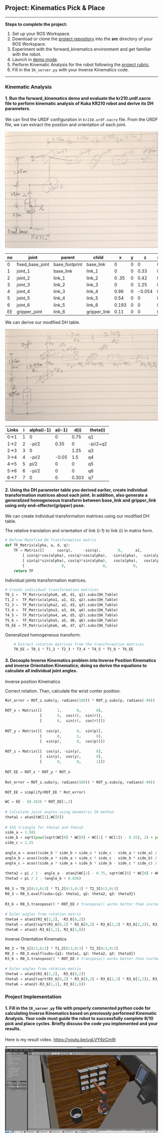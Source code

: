 ## Project: Kinematics Pick & Place

---

**Steps to complete the project:**  


1. Set up your ROS Workspace.
2. Download or clone the [project repository](https://github.com/udacity/RoboND-Kinematics-Project) into the ***src*** directory of your ROS Workspace.  
3. Experiment with the forward_kinematics environment and get familiar with the robot.
4. Launch in [demo mode](https://classroom.udacity.com/nanodegrees/nd209/parts/7b2fd2d7-e181-401e-977a-6158c77bf816/modules/8855de3f-2897-46c3-a805-628b5ecf045b/lessons/91d017b1-4493-4522-ad52-04a74a01094c/concepts/ae64bb91-e8c4-44c9-adbe-798e8f688193).
5. Perform Kinematic Analysis for the robot following the [project rubric](https://review.udacity.com/#!/rubrics/972/view).
6. Fill in the `IK_server.py` with your Inverse Kinematics code. 


[//]: # (Image References)

[image1]: ./misc_images/misc1.png
[image2]: ./misc_images/misc3.png
[image3]: ./misc_images/misc2.png
[fk1]: ./misc_images/fk_from_urdf.jpg
[fk2]: ./misc_images/fk_modified.jpg
[result]: ./misc_images/result.jpg

---

### Kinematic Analysis
#### 1. Run the forward_kinematics demo and evaluate the kr210.urdf.xacro file to perform kinematic analysis of Kuka KR210 robot and derive its DH parameters.


We can find the URDF configuration in `kr210.urdf.xacro` file. From the URDF file, we can extract the position and orientation of each joint.

![DH parameters from URDF file][fk1]

no | joint | parent | child | x | y | z | r | p | y |
--- | --- | --- | --- | --- | --- | --- | --- | --- | --- |
0 | fixed_base_joint | base_footprint | base_link | 0 | 0 | 0 | 0 | 0 | 0 |
1 | joint_1 | base_link | link_1 | 0 | 0 | 0.33 | 0 | 0 | 0 |
2 | joint_2 | link_1 | link_2 | 0 .35| 0 | 0.42 | 0 | 0 | 0 |
3 | joint_3 | link_2 | link_3 | 0 | 0 | 1.25 | 0 | 0 | 0 |
4 | joint_4 | link_3 | link_4 | 0.96 | 0 | -0.054 | 0 | 0 | 0 |
5 | joint_5 | link_4 | link_5 | 0.54 | 0 | 0 | 0 | 0 | 0 |
6 | joint_6 | link_5 | link_6 | 0.193 | 0 | 0 | 0 | 0 | 0 |
EE | gripper_joint | link_6 | gripper_link | 0.11 | 0 | 0 | 0 | 0 | 0 |

We can derive our modified DH table.

![Modified DH parameters][fk2]

Links | i | alpha(i-1) | a(i-1) | d(i) | theta(i) |
--- | --- | --- | --- | --- | --- |
0->1 | 1 | 0 | 0 | 0.75 | q1 |
1->2 | 2 | -pi/2 | 0.35 | 0 | -pi/2+q2 |
2->3 | 3 | 0 |  | 1.25 | q3 |
3->4 | 4 | -pi/2 | -0.05 | 1.5 | q4 |
4->5 | 5 | pi/2 | 0 | 0 | q5 |
5->6 | 6 | -pi/2 | 0 | 0 | q6 |
6->7 | 7 | 0 | 0 | 0.303 | q7 |


#### 2. Using the DH parameter table you derived earlier, create individual transformation matrices about each joint. In addition, also generate a generalized homogeneous transform between base_link and gripper_link using only end-effector(gripper) pose.

We can create individual transformation matrices using our modified DH table.

The relative translation and orientation of link (i-1) to link (i) in matrix form.
```python
# Define Modified DH Transformation matrix
def TF_Matrix(alpha, a, d, q):
    TF = Matrix([[      cos(q),     -sin(q),        0,      a],
        [ sin(q)*cos(alpha), cos(q)*cos(alpha),  -sin(alpha),  -sin(alpha)*d],
        [ sin(q)*sin(alpha), cos(q)*sin(alpha),   cos(alpha),   cos(alpha)*d],
        [                 0,                 0,            0,              1]])
    return TF
```

Individual joints transformation matrices.

```python
# Create individual transformation matrices
T0_1 =  TF_Matrix(alpha0, a0, d1, q1).subs(DH_Table)
T1_2 =  TF_Matrix(alpha1, a1, d2, q2).subs(DH_Table)
T2_3 =  TF_Matrix(alpha2, a2, d3, q3).subs(DH_Table)
T3_4 =  TF_Matrix(alpha3, a3, d4, q4).subs(DH_Table)
T4_5 =  TF_Matrix(alpha4, a4, d5, q5).subs(DH_Table)
T5_6 =  TF_Matrix(alpha5, a5, d6, q6).subs(DH_Table)
T6_EE = TF_Matrix(alpha6, a6, d7, q7).subs(DH_Table)
```

Generalized homogeneous transform.

```python
	# Extract rotation matrices from the transformation matrices
	T0_EE = T0_1 * T1_2 * T2_3 * T3_4 * T4_5 * T5_6 * T6_EE
```

#### 3. Decouple Inverse Kinematics problem into Inverse Position Kinematics and inverse Orientation Kinematics; doing so derive the equations to calculate all individual joint angles.

Inverse position Kinematics

Correct rotation. Than, calculate the wrist conter position.

```python
Rot_error = ROT_z.subs(y, radians(180)) * ROT_y.subs(p, radians(-90))

ROT_x = Matrix([[       1,       0,       0],
                [       0,  cos(r), -sin(r)],
                [       0,  sin(r),  cos(r)]])

ROT_y = Matrix([[  cos(p),       0,  sin(p)],
                [       0,       1,       0],
                [ -sin(p),       0,  cos(p)]])

ROT_z = Matrix([[  cos(y), -sin(y),       0],
                [  sin(y),  cos(y),       0],
                [       0,       0,       1]])

ROT_EE = ROT_z * ROT_y * ROT_x

Rot_error = ROT_z.subs(y, radians(180)) * ROT_y.subs(p, radians(-90))

ROT_EE = simplify(ROT_EE * Rot_error)
```

```python
WC = EE - (0.303) * ROT_EE[:,2]

# Calculate joint angles using Geometric IK method
theta1 = atan2(WC[1],WC[0])

# SSS triangle for theta2 and theta3
side_a = 1.501
side_b = sqrt(pow((sqrt(WC[0] * WC[0] + WC[1] * WC[1]) - 0.35), 2) + pow((WC[2] - 0.75), 2))
side_c = 1.25

angle_a = acos((side_b * side_b + side_c * side_c - side_a * side_a) / (2 * side_b * side_c))
angle_b = acos((side_a * side_a + side_c * side_c - side_b * side_b) / (2 * side_a * side_c))
angle_c = acos((side_a * side_a + side_b * side_b - side_c * side_c) / (2 * side_a * side_b))

theta2 = pi / 2 - angle_a - atan2(WC[2] - 0.75, sqrt(WC[0] * WC[0] + WC[1] * WC[1]) - 0.35)
theta3 = pi / 2 - (angle_b + 0.036)

R0_3 = T0_1[0:3,0:3] * T1_2[0:3,0:3] * T2_3[0:3,0:3] 
R0_3 = R0_3.evalf(subs={q1: theta1, q2: theta2, q3: theta3}) 

R3_6 = R0_3.transpose() * ROT_EE # transpose() works better than inv(method="LU") 

# Euler angles from rotation matrix 
theta4 = atan2(R3_6[2,2], -R3_6[0,2]) 
theta5 = atan2(sqrt(R3_6[0,2] * R3_6[0,2] + R3_6[2,2] * R3_6[2,2]), R3_6[1,2]) 
theta6 = atan2(-R3_6[1,1], R3_6[1,0]) 
```


Inverse Orientation Kinematics

```python
R0_3 = T0_1[0:3,0:3] * T1_2[0:3,0:3] * T2_3[0:3,0:3] 
R0_3 = R0_3.evalf(subs={q1: theta1, q2: theta2, q3: theta3}) 
R3_6 = R0_3.transpose() * ROT_EE # transpose() works better than inv(method="LU") 

# Euler angles from rotation matrix 
theta4 = atan2(R3_6[2,2], -R3_6[0,2]) 
theta5 = atan2(sqrt(R3_6[0,2] * R3_6[0,2] + R3_6[2,2] * R3_6[2,2]), R3_6[1,2]) 
theta6 = atan2(-R3_6[1,1], R3_6[1,0]) 
```


### Project Implementation

#### 1. Fill in the `IK_server.py` file with properly commented python code for calculating Inverse Kinematics based on previously performed Kinematic Analysis. Your code must guide the robot to successfully complete 8/10 pick and place cycles. Briefly discuss the code you implemented and your results. 

Here is my result video. https://youtu.be/ugLVY9zCm9I

![result image][result]


